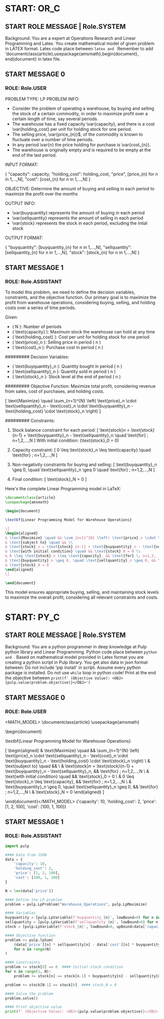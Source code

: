 # START: OR_C 
## START ROLE MESSAGE | Role.SYSTEM 
Background: You are a expert at Operations Research and Linear Programming and Latex. You create mathematical model of given problem in LATEX format. Latex code place between ```latex and ``` Remember to add 'documentclass{article},usepackage{amsmath},begin{document}, end{document} in latex file. 
## START MESSAGE 0 
### ROLE: Role.USER
<DESCRIPTION>
PROBLEM TYPE: LP
PROBLEM INFO:

- Consider the problem of operating a warehouse, by buying and selling the stock of a certain commodity, in order to maximize profit over a certain length of time, say several periods.
- The warehouse has a fixed capacity \var{capacity}, and there is a cost \var{holding_cost} per unit for holding stock for one period.
- The selling price, \var{price_{n}}$, of the commodity is known to fluctuate over a number of time periods. 
- In any period \var{n} the price holding for purchase is \var{cost_{n}}.
- The warehouse is originally empty and is required to be empty at the end of the last period.

INPUT FORMAT:

{
	"capacity": capacity,
	"holding_cost": holding_cost,
	"price", [price_{n} for n in 1,...,N],
	"cost": [cost_{n} for n in 1,...,N]
}


OBJECTIVE: Determine the amount of buying and selling in each period to maximize the profit over the months

OUTPUT INFO:

- \var{buyquantity} represents the amount of buying in each period
- \var{sellquantity} represents the amount of selling in each period
- \var{stock} represents the stock in each period, excluding the intial stock

OUTPUT FORMAT:

{
	"buyquantity": [buyquantity_{n} for n in 1,...,N],
	"sellquantity": [sellquantity_{n} for n in 1,...,N],
	"stock": [stock_{n} for n in 1,...,N]
}
</DESCRIPTION>


## START MESSAGE 1 
### ROLE: Role.ASSISTANT
To model this problem, we need to define the decision variables, constraints, and the objective function. Our primary goal is to maximize the profit from warehouse operations, considering buying, selling, and holding costs over a series of time periods.

Given:
- \( N \): Number of periods
- \( \text{capacity} \): Maximum stock the warehouse can hold at any time
- \( \text{holding\_cost} \): Cost per unit for holding stock for one period
- \( \text{price}_n \): Selling price in period \( n \)
- \( \text{cost}_n \): Purchase cost in period \( n \)

######### Decision Variables:
- \( \text{buyquantity}_n \): Quantity bought in period \( n \)
- \( \text{sellquantity}_n \): Quantity sold in period \( n \)
- \( \text{stock}_n \): Stock level at the end of period \( n \)

######### Objective Function:
Maximize total profit, considering revenue from sales, cost of purchases, and holding costs.

\[
\text{Maximize} \quad \sum_{n=1}^{N} \left( \text{price}_n \cdot \text{sellquantity}_n - \text{cost}_n \cdot \text{buyquantity}_n - \text{holding\_cost} \cdot \text{stock}_n \right)
\]

######### Constraints:
1. Stock balance constraint for each period:
   \[
   \text{stock}_n = \text{stock}_{n-1} + \text{buyquantity}_n - \text{sellquantity}_n \quad \text{for} \; n=1,2,...,N
   \]
   With initial condition: \(\text{stock}_0 = 0\)

2. Capacity constraint:
   \[
   0 \leq \text{stock}_n \leq \text{capacity} \quad \text{for} \; n=1,2,...,N
   \]

3. Non-negativity constraints for buying and selling:
   \[
   \text{buyquantity}_n \geq 0, \quad \text{sellquantity}_n \geq 0 \quad \text{for} \; n=1,2,...,N
   \]

4. Final condition:
   \[
   \text{stock}_N = 0
   \]

Here's the complete Linear Programming model in LaTeX:

```latex
\documentclass{article}
\usepackage{amsmath}

\begin{document}

\textbf{Linear Programming Model for Warehouse Operations}

\[
\begin{aligned}
& \text{Maximize} \quad && \sum_{n=1}^{N} \left( \text{price}_n \cdot \text{sellquantity}_n - \text{cost}_n \cdot \text{buyquantity}_n - \text{holding\_cost} \cdot \text{stock}_n \right) \\
& \text{subject to} \quad && \\
& \text{stock}_n = \text{stock}_{n-1} + \text{buyquantity}_n - \text{sellquantity}_n, && \text{for} \; n=1,2,...,N \\
& \text{with initial condition} \quad && \text{stock}_0 = 0 \\
& 0 \leq \text{stock}_n \leq \text{capacity}, && \text{for} \; n=1,2,...,N \\
& \text{buyquantity}_n \geq 0, \quad \text{sellquantity}_n \geq 0, && \text{for} \; n=1,2,...,N \\
& \text{stock}_N = 0
\end{aligned}
\]

\end{document}
```

This model ensures appropriate buying, selling, and maintaining stock levels to maximize the overall profit, considering all relevant constraints and costs.

# START: PY_C 
## START ROLE MESSAGE | Role.SYSTEM 
Background: You are a python programmer in deep knowledge at Pulp python library and Linear Programming. Python code place between ```python and ```. Based on mathematical model provided in Latex format you are creating a python script in Pulp library. You get also data in json format between: <DATA></DATA> Do not include 'pip install' in script. Assume every python package is installed. Do not use `while` loop in python code! Print at the end the objective between <OBJ></OBJ> `print(f' (Objective Value): <OBJ>{pulp.value(problem.objective)}</OBJ>')` 
## START MESSAGE 0 
### ROLE: Role.USER
<MATH_MODEL>
\documentclass{article}
\usepackage{amsmath}

\begin{document}

\textbf{Linear Programming Model for Warehouse Operations}

\[
\begin{aligned}
& \text{Maximize} \quad && \sum_{n=1}^{N} \left( \text{price}_n \cdot \text{sellquantity}_n - \text{cost}_n \cdot \text{buyquantity}_n - \text{holding\_cost} \cdot \text{stock}_n \right) \\
& \text{subject to} \quad && \\
& \text{stock}_n = \text{stock}_{n-1} + \text{buyquantity}_n - \text{sellquantity}_n, && \text{for} \; n=1,2,...,N \\
& \text{with initial condition} \quad && \text{stock}_0 = 0 \\
& 0 \leq \text{stock}_n \leq \text{capacity}, && \text{for} \; n=1,2,...,N \\
& \text{buyquantity}_n \geq 0, \quad \text{sellquantity}_n \geq 0, && \text{for} \; n=1,2,...,N \\
& \text{stock}_N = 0
\end{aligned}
\]

\end{document}</MATH_MODEL>
<DATA>
{'capacity': 10, 'holding_cost': 2, 'price': [1, 2, 100], 'cost': [100, 1, 100]}</DATA>


## START MESSAGE 1 
### ROLE: Role.ASSISTANT
```python
import pulp

#### Data from JSON
data = {
    'capacity': 10,
    'holding_cost': 2,
    'price': [1, 2, 100],
    'cost': [100, 1, 100]
}

N = len(data['price'])

#### Define the LP problem
problem = pulp.LpProblem("Warehouse_Operations", pulp.LpMaximize)

#### Variables
buyquantity = [pulp.LpVariable(f'buyquantity_{n}', lowBound=0) for n in range(N)]
sellquantity = [pulp.LpVariable(f'sellquantity_{n}', lowBound=0) for n in range(N)]
stock = [pulp.LpVariable(f'stock_{n}', lowBound=0, upBound=data['capacity']) for n in range(N)]

#### Objective function
problem += pulp.lpSum(
    (data['price'][n] * sellquantity[n] - data['cost'][n] * buyquantity[n] - data['holding_cost'] * stock[n]) 
    for n in range(N)
)

#### Constraints
problem += stock[0] == 0  #### Initial stock condition
for n in range(1, N):
    problem += stock[n] == stock[n-1] + buyquantity[n] - sellquantity[n]

problem += stock[N-1] == stock[0]  #### stock_N = 0

#### Solve the problem
problem.solve()

#### Print objective value
print(f' (Objective Value): <OBJ>{pulp.value(problem.objective)}</OBJ>')
```

